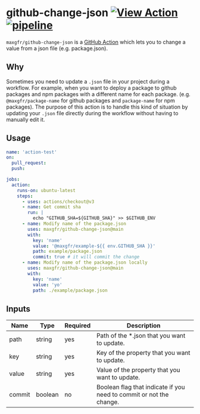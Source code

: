 # github-change-json [![View Action](https://img.shields.io/badge/view-github%20action-yellow.svg)](https://github.com/marketplace/actions/github-change-json) [![pipeline](https://img.shields.io/github/workflow/status/maxgfr/github-change-json/build-test)](https://github.com/maxgfr/github-change-json/actions/workflows/test-build.yml)

`maxgfr/github-change-json` is a [GitHub Action](https://github.com/features/actions) which lets you to change a value from a json file (e.g. package.json).

## Why

Sometimes you need to update a `.json` file in your project during a workflow. For example, when you want to deploy a package to github packages and npm packages with a different name for each package. (e.g. `@maxgfr/package-name` for github packages and `package-name` for npm packages). The purpose of this action is to handle this kind of situation by updating your `.json` file directly during the workflow without having to manually edit it.

## Usage

```yaml
name: 'action-test'
on:
  pull_request:
  push:

jobs:
  action:
    runs-on: ubuntu-latest
    steps:
      - uses: actions/checkout@v3
      - name: Get commit sha
        run: |
          echo "GITHUB_SHA=${GITHUB_SHA}" >> $GITHUB_ENV
      - name: Modify name of the package.json
        uses: maxgfr/github-change-json@main
        with:
          key: 'name'
          value: '@maxgfr/example-${{ env.GITHUB_SHA }}'
          path: example/package.json
          commit: true # it will commit the change
      - name: Modify name of the package.json locally
        uses: maxgfr/github-change-json@main
        with:
          key: 'name'
          value: 'yo'
          path: ./example/package.json
```

## Inputs

**Name**|**Type**|**Required**|**Description**
-----|-----|-----|-----
path|string|yes|Path of the *.json that you want to update.
key|string|yes|Key of the property that you want to update.
value|string|yes|Value of the property that you want to update.
commit|boolean|no|Boolean flag that indicate if you need to commit or not the change.
